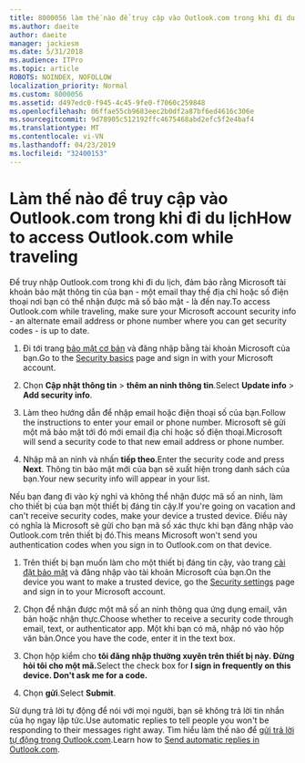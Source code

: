 ```yaml
---
title: 8000056 làm thế nào để truy cập vào Outlook.com trong khi đi du lịch
ms.author: daeite
author: daeite
manager: jackiesm
ms.date: 5/31/2018
ms.audience: ITPro
ms.topic: article
ROBOTS: NOINDEX, NOFOLLOW
localization_priority: Normal
ms.custom: 8000056
ms.assetid: d497edc0-f945-4c45-9fe0-f7060c259848
ms.openlocfilehash: 06ffae55cb9683eec2b0df2a87bf6ed4616c306e
ms.sourcegitcommit: 9d78905c512192ffc4675468abd2efc5f2e4baf4
ms.translationtype: MT
ms.contentlocale: vi-VN
ms.lasthandoff: 04/23/2019
ms.locfileid: "32400153"
---
```

# <a name="how-to-access-outlookcom-while-traveling"></a><span data-ttu-id="a227e-102">Làm thế nào để truy cập vào Outlook.com trong khi đi du lịch</span><span class="sxs-lookup"><span data-stu-id="a227e-102">How to access Outlook.com while traveling</span></span>

<span data-ttu-id="a227e-103">Để truy nhập Outlook.com trong khi đi du lịch, đảm bảo rằng Microsoft tài khoản bảo mật thông tin của bạn - một email thay thế địa chỉ hoặc số điện thoại nơi bạn có thể nhận được mã số bảo mật - là đến nay.</span><span class="sxs-lookup"><span data-stu-id="a227e-103">To access Outlook.com while traveling, make sure your Microsoft account security info - an alternate email address or phone number where you can get security codes - is up to date.</span></span>
  
1. <span data-ttu-id="a227e-104">Đi tới trang [bảo mật cơ bản](https://go.microsoft.com/fwlink/p/?linkid=842325) và đăng nhập bằng tài khoản Microsoft của bạn.</span><span class="sxs-lookup"><span data-stu-id="a227e-104">Go to the [Security basics](https://go.microsoft.com/fwlink/p/?linkid=842325) page and sign in with your Microsoft account.</span></span> 
    
2. <span data-ttu-id="a227e-105">Chọn **Cập nhật thông tin** \> **thêm an ninh thông tin**.</span><span class="sxs-lookup"><span data-stu-id="a227e-105">Select **Update info** \> **Add security info**.</span></span> 
    
3. <span data-ttu-id="a227e-106">Làm theo hướng dẫn để nhập email hoặc điện thoại số của bạn.</span><span class="sxs-lookup"><span data-stu-id="a227e-106">Follow the instructions to enter your email or phone number.</span></span> <span data-ttu-id="a227e-107">Microsoft sẽ gửi một mã bảo mật tới đó mới email địa chỉ hoặc số điện thoại.</span><span class="sxs-lookup"><span data-stu-id="a227e-107">Microsoft will send a security code to that new email address or phone number.</span></span>
    
4. <span data-ttu-id="a227e-108">Nhập mã an ninh và nhấn **tiếp theo**.</span><span class="sxs-lookup"><span data-stu-id="a227e-108">Enter the security code and press **Next**.</span></span> <span data-ttu-id="a227e-109">Thông tin bảo mật mới của bạn sẽ xuất hiện trong danh sách của bạn.</span><span class="sxs-lookup"><span data-stu-id="a227e-109">Your new security info will appear in your list.</span></span> 
    
<span data-ttu-id="a227e-110">Nếu bạn đang đi vào kỳ nghỉ và không thể nhận được mã số an ninh, làm cho thiết bị của bạn một thiết bị đáng tin cậy.</span><span class="sxs-lookup"><span data-stu-id="a227e-110">If you're going on vacation and can't receive security codes, make your device a trusted device.</span></span> <span data-ttu-id="a227e-111">Điều này có nghĩa là Microsoft sẽ gửi cho bạn mã số xác thực khi bạn đăng nhập vào Outlook.com trên thiết bị đó.</span><span class="sxs-lookup"><span data-stu-id="a227e-111">This means Microsoft won't send you authentication codes when you sign in to Outlook.com on that device.</span></span>
  
1. <span data-ttu-id="a227e-112">Trên thiết bị bạn muốn làm cho một thiết bị đáng tin cậy, vào trang [cài đặt bảo mật](https://go.microsoft.com/fwlink/p/?linkid=2002000&amp;clcid=0x409) và đăng nhập vào tài khoản Microsoft của bạn.</span><span class="sxs-lookup"><span data-stu-id="a227e-112">On the device you want to make a trusted device, go the [Security settings](https://go.microsoft.com/fwlink/p/?linkid=2002000&amp;clcid=0x409) page and sign in to your Microsoft account.</span></span> 
    
2. <span data-ttu-id="a227e-113">Chọn để nhận được một mã số an ninh thông qua ứng dụng email, văn bản hoặc nhận thực.</span><span class="sxs-lookup"><span data-stu-id="a227e-113">Choose whether to receive a security code through email, text, or authenticator app.</span></span> <span data-ttu-id="a227e-114">Một khi bạn có mã, nhập nó vào hộp văn bản.</span><span class="sxs-lookup"><span data-stu-id="a227e-114">Once you have the code, enter it in the text box.</span></span>
    
3. <span data-ttu-id="a227e-115">Chọn hộp kiểm cho **tôi đăng nhập thường xuyên trên thiết bị này. Đừng hỏi tôi cho một mã.**</span><span class="sxs-lookup"><span data-stu-id="a227e-115">Select the check box for **I sign in frequently on this device. Don't ask me for a code.**</span></span>
    
4. <span data-ttu-id="a227e-116">Chọn **gửi**.</span><span class="sxs-lookup"><span data-stu-id="a227e-116">Select **Submit**.</span></span> 
    
<span data-ttu-id="a227e-117">Sử dụng trả lời tự động để nói với mọi người, bạn sẽ không trả lời tin nhắn của họ ngay lập tức.</span><span class="sxs-lookup"><span data-stu-id="a227e-117">Use automatic replies to tell people you won't be responding to their messages right away.</span></span> <span data-ttu-id="a227e-118">Tìm hiểu làm thế nào để [gửi trả lời tự động trong Outlook.com](https://go.microsoft.com/fwlink/p/?linkid=2002100&amp;clcid=0x409).</span><span class="sxs-lookup"><span data-stu-id="a227e-118">Learn how to [Send automatic replies in Outlook.com](https://go.microsoft.com/fwlink/p/?linkid=2002100&amp;clcid=0x409).</span></span>
  

